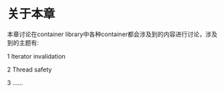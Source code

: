 # 关于本章

本章讨论在container library中各种container都会涉及到的内容进行讨论，涉及到的主题有:

1 Iterator invalidation

2 Thread safety

3 ......

